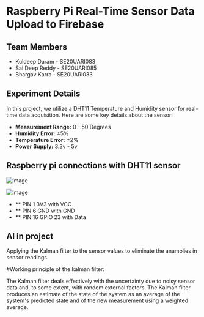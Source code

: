 # Raspberry Pi Real-Time Sensor Data Upload to Firebase

## Team Members
- Kuldeep Daram - SE20UARI083
- Sai Deep Reddy - SE20UARI085
- Bhargav Karra - SE20UARI033

## Experiment Details

In this project, we utilize a DHT11 Temperature and Humidity sensor for real-time data acquisition. Here are some key details about the sensor:

- **Measurement Range:** 0 - 50 Degrees
- **Humidity Error:** ±5%
- **Temperature Error:** ±2%
- **Power Supply:** 3.3v - 5v

## Raspberry pi connections with DHT11 sensor
  
  ![image](https://github.com/Kuldeep938/se20uari083_085_033/assets/84227754/513c601e-9de4-41c5-819d-fbc2abe6db60)

  ![image](https://github.com/Kuldeep938/se20uari083_085_033/assets/84227754/35593d98-bc9e-4ad7-bf67-29bc4a6b95a9)

- ** PIN 1  3V3 with VCC
- ** PIN 6 GND with GND
- ** PIN 16 GPIO 23 with Data





## AI in project

Applying the Kalman filter to the sensor values to eliminate the anamolies in sensor readings.

#Working principle of the kalman filter:

The Kalman filter deals effectively with the uncertainty due to noisy sensor data and, to some extent, with random external factors. The Kalman filter produces an estimate of the state of the system as an average of the system's predicted state and of the new measurement using a weighted average. 










